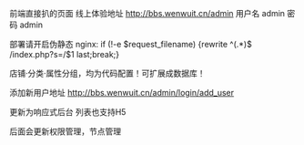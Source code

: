 前端直接扒的页面 
线上体验地址 http://bbs.wenwuit.cn/admin
用户名 admin  密码 admin

部署请开启伪静态
    nginx:
        if (!-e $request_filename) {rewrite  ^(.*)$  /index.php?s=/$1  last;break;}

店铺·分类·属性分组，均为代码配置！可扩展成数据库！

添加新用户地址  http://bbs.wenwuit.cn/admin/login/add_user

更新为响应式后台 列表也支持H5

后面会更新权限管理，节点管理